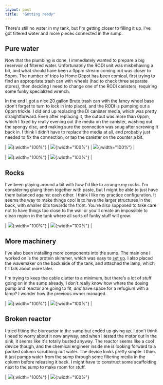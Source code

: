 ```yaml
---
layout: post
title:  "Getting ready"
---
```


There's still no water in my tank, but I'm getting closer to filling it up.
I've got filtered water and more pieces connected in the sump.

## Pure water
Now that the plumbing is done, I immediately wanted to prepare a big reservoir of filtered water.
Unfortunately the RODI unit was misbehaving a bit, and what should have been a 0ppm stream coming out was closer to 5ppm.
The number of trips to Home Depot has been comical, first trying to find an appropriate trash can with wheels (had to check three separate stores), then deciding I need to change one of the RODI canisters, requiring some funky specialized wrench.

In the end I got a nice 20 gallon Brute trash can with the fancy wheel base (don't forget to turn to lock in into place), and the RODI is pumping out a 0ppm trickle.
I did end up replacing the DI canister media, which was pretty straightforward.
Even after replacing it, the output was more than 0ppm, which I fixed by really evening out the media on the canister, washing out the spongy disc, and making sure the connection was snug after screwing it back in.
I think I didn't have to replace the media at all, and probably just needed to fix the connection, or tap the canister on the counter a bit.

| ![](/reef/images/PXL_20211006_022317641.jpg){:width="100%"} | ![](/reef/images/PXL_20211006_022400329.jpg){:width="100%"} | ![](/reef/images/PXL_20211006_050654413.jpg){:width="100%"} |

| ![](/reef/images/PXL_20211006_144632274.jpg){:width="100%"} | ![](/reef/images/PXL_20211004_003506469.jpg){:width="100%"} |

## Rocks
I've been playing around a bit with how I'd like to arrange my rocks.
I'm considering gluing them together with paste, but I might be able to just have them balanced against each other.
I think I like my practice configuration.
It seems the way to make things cool is to have the larger structures in the back, with smaller bits towards the front.
You're also supposed to take care not to have things too close to the wall or you'll create an impossible to clean region in the tank where all sorts of funky stuff will grow.

| ![](/reef/images/PXL_20211004_224527464.jpg){:width="100%"} | ![](/reef/images/PXL_20211004_224534746.jpg){:width="100%"} |

## More machinery
I've also been installing more components into the sump.
The main one I worked on is the protein skimmer, which was easy to [set up](https://www.youtube.com/watch?v=sSrD8CXcdWg).
I also placed the wavemaker on the back side of the tank, and attached the lamp, which I'll talk about more later.

I'm trying to keep the cable clutter to a minimum, but there's a lot of stuff going on in the sump already, I don't really know how where the dosing pump and reactor are going to fit, *and* have space for a refugium with a lamp?
I wonder how the previous owner managed.

| ![](/reef/images/PXL_20211007_054256663.jpg){:width="100%"} | ![](/reef/images/PXL_20211007_054313592.jpg){:width="100%"} |

## Broken reactor
I tried fitting the bioreactor in the sump but ended up giving up.
I don't think I need to worry about it now anyway, and when I tested the motor out in the sink, it seems like it's totally busted anyway.
The reactor seems like a cool device though, and the chemical engineer inside me is looking forward to a packed column scrubbing out water.
The device looks pretty simple: I think it just pumps water from the sump through some filtering media in the column before releasing it back.
I might have to construct some scaffolding next to the sump to make room for stuff.

| ![](/reef/images/PXL_20211008_021448836.jpg){:width="100%"} | ![](/reef/images/PXL_20211008_032723884.jpg){:width="100%"}

